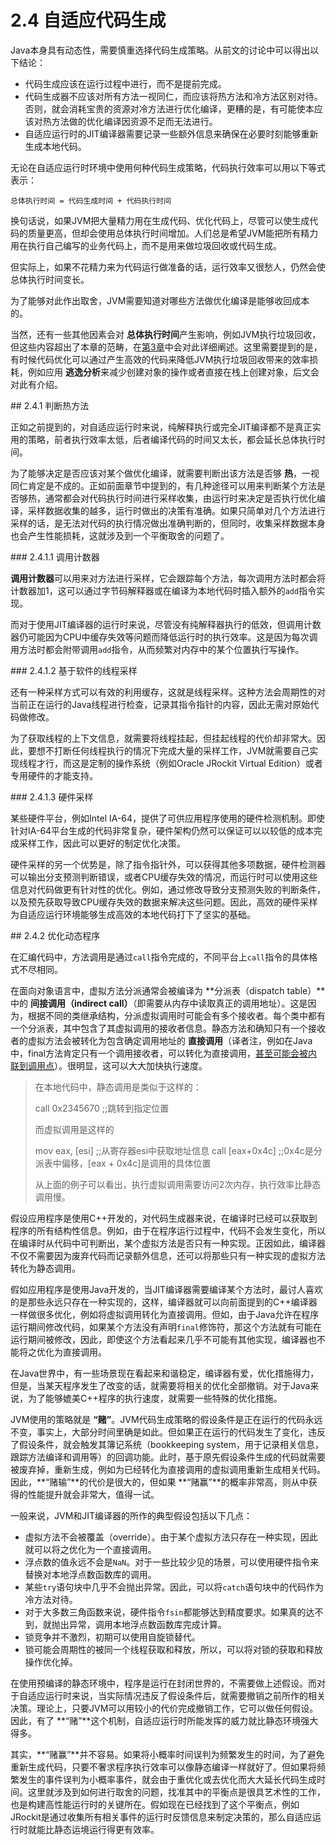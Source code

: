 # 2.4 自适应代码生成

Java本身具有动态性，需要慎重选择代码生成策略。从前文的讨论中可以得出以下结论：

* 代码生成应该在运行过程中进行，而不是提前完成。
* 代码生成器不应该对所有方法一视同仁，而应该将热方法和冷方法区别对待。否则，就会消耗宝贵的资源对冷方法进行优化编译，更糟的是，有可能使本应该对热方法做的优化编译因资源不足而无法进行。
* 自适应运行时的JIT编译器需要记录一些额外信息来确保在必要时刻能够重新生成本地代码。

无论在自适应运行时环境中使用何种代码生成策略，代码执行效率可以用以下等式表示：

	总体执行时间 = 代码生成时间 + 代码执行时间

换句话说，如果JVM把大量精力用在生成代码、优化代码上，尽管可以使生成代码的质量更高，但却会使用总体执行时间增加。人们总是希望JVM能把所有精力用在执行自己编写的业务代码上，而不是用来做垃圾回收或代码生成。

但实际上，如果不花精力来为代码运行做准备的话，运行效率又很愁人，仍然会使总体执行时间变长。

为了能够对此作出取舍，JVM需要知道对哪些方法做优化编译是能够收回成本的。

当然，还有一些其他因素会对 **总体执行时间**产生影响，例如JVM执行垃圾回收，但这些内容超出了本章的范畴，在[第3章][2]中会对此详细阐述。这里需要提到的是，有时候代码优化可以通过产生高效的代码来降低JVM执行垃圾回收带来的效率损耗，例如应用 **逃逸分析**来减少创建对象的操作或者直接在栈上创建对象，后文会对此有介绍。

<a name="2.4.1" />
## 2.4.1 判断热方法

正如之前提到的，对自适应运行时来说，纯解释执行或完全JIT编译都不是真正实用的策略，前者执行效率太低，后者编译代码的时间又太长，都会延长总体执行时间。

为了能够决定是否应该对某个做优化编译，就需要判断出该方法是否够 **热**，一视同仁肯定是不成的。正如前面章节中提到的，有几种途径可以用来判断某个方法是否够热，通常都会对代码执行时间进行采样收集，由运行时来决定是否执行优化编译，采样数据收集的越多，运行时做出的决策有准确。如果只简单对几个方法进行采样的话，是无法对代码的执行情况做出准确判断的，但同时，收集采样数据本身也会产生性能损耗，这就涉及到一个平衡取舍的问题了。

<a name="2.4.1.1" />
### 2.4.1.1 调用计数器

**调用计数器**可以用来对方法进行采样，它会跟踪每个方法，每次调用方法时都会将计数器加1，这可以通过字节码解释器或在编译为本地代码时插入额外的`add`指令实现。

而对于使用JIT编译器的运行时来说，尽管没有纯解释器执行的低效，但调用计数器仍可能因为CPU中缓存失效等问题而降低运行时的执行效率。这是因为每次调用方法时都会附带调用`add`指令，从而频繁对内存中的某个位置执行写操作。

<a name="2.4.1.2" />
### 2.4.1.2 基于软件的线程采样

还有一种采样方式可以有效的利用缓存，这就是线程采样。这种方法会周期性的对当前正在运行的Java线程进行检查，记录其指令指针的内容，因此无需对原始代码做修改。

为了获取线程的上下文信息，就需要将线程挂起，但挂起线程的代价却非常大。因此，要想不打断任何线程执行的情况下完成大量的采样工作，JVM就需要自己实现线程才行，而这是定制的操作系统（例如Oracle JRockit Virtual Edition）或者专用硬件的才能支持。

<a name="2.4.1.3" />
### 2.4.1.3 硬件采样

某些硬件平台，例如Intel IA-64，提供了可供应用程序使用的硬件检测机制。即使针对IA-64平台生成的代码非常复杂，硬件架构仍然可以保证可以以较低的成本完成采样工作，因此可以更好的制定优化决策。

硬件采样的另一个优势是，除了指令指针外，可以获得其他多项数据，硬件检测器可以输出分支预测判断错误，或者CPU缓存失效的情况，而运行时可以使用这些信息对代码做更有针对性的优化。例如，通过修改导致分支预测失败的判断条件，以及预先获取导致CPU缓存失效的数据来解决这些问题。因此，高效的硬件采样为自适应运行环境能够生成高效的本地代码打下了坚实的基础。

<a name="2.4.2" />
## 2.4.2 优化动态程序

在汇编代码中，方法调用是通过`call`指令完成的，不同平台上`call`指令的具体格式不尽相同。

在面向对象语言中，虚拟方法分派通常会被编译为 **分派表（dispatch table）**中的 **间接调用（indirect call）**（即需要从内存中读取真正的调用地址）。这是因为，根据不同的类继承结构，分派虚拟调用时可能会有多个接收者。每个类中都有一个分派表，其中包含了其虚拟调用的接收者信息。静态方法和确知只有一个接收者的虚拟方法会被转化为包含确定调用地址的 **直接调用**（译者注，例如在Java中，final方法肯定只有一个调用接收者，可以转化为直接调用，[甚至可能会被内联到调用点][1]）。很明显，这可以大大加快执行速度。

>在本地代码中，静态调用是类似于这样的：
>
>    call 0x2345670    ;;跳转到指定位置
>
>而虚拟调用是这样的
>
>    mov eax, [esi]    ;;从寄存器esi中获取地址信息
>    call [eax+0x4c]   ;;0x4c是分派表中偏移，[eax + 0x4c]是调用的具体位置
>
>从上面的例子可以看出，执行虚拟调用需要访问2次内存，执行效率比静态调用慢。

假设应用程序是使用C++开发的，对代码生成器来说，在编译时已经可以获取到程序的所有结构性信息。例如，由于在程序运行过程中，代码不会发生变化，所以在编译时从代码中可判断出，某个虚拟方法是否只有一种实现。正因如此，编译器不仅不需要因为废弃代码而记录额外信息，还可以将那些只有一种实现的虚拟方法转化为静态调用。

假如应用程序是使用Java开发的，当JIT编译器需要编译某个方法时，最讨人喜欢的是那些永远只存在一种实现的，这样，编译器就可以向前面提到的C++编译器一样做很多优化，例如将虚拟调用转化为直接调用。但如，由于Java允许在程序运行期间修改代码，如果某个方法没有声明`final`修饰符，那这个方法就有可能在运行期间被修改，因此，即使这个方法看起来几乎不可能有其他实现，编译器也不能将之优化为直接调用。

在Java世界中，有一些场景现在看起来和谐稳定，编译器有爱，优化措施得力，但是，当某天程序发生了改变的话，就需要将相关的优化全部撤销。对于Java来说，为了能够媲美C++程序的执行速度，就需要一些特殊的优化措施。

JVM使用的策略就是 **“赌”**。JVM代码生成策略的假设条件是正在运行的代码永远不变，事实上，大部分时间里确是如此。但如果正在运行的代码发生了变化，违反了假设条件，就会触发其簿记系统（bookkeeping system，用于记录相关信息，跟踪方法编译和调用等）的回调功能。此时，基于原先假设条件生成的代码就需要被废弃掉，重新生成，例如为已经转化为直接调用的虚拟调用重新生成相关代码。 因此，**“赌输”**的代价是很大的，但如果 **“赌赢”**的概率非常高，则从中获得的性能提升就会非常大，值得一试。

一般来说，JVM和JIT编译器的所作的典型假设包括以下几点：

* 虚拟方法不会被覆盖（override）。由于某个虚拟方法只存在一种实现，因此就可以将之优化为一个直接调用。
* 浮点数的值永远不会是`NaN`。对于一些比较少见的场景，可以使用硬件指令来替换对本地浮点数函数库的调用。
* 某些`try`语句块中几乎不会抛出异常。因此，可以将`catch`语句块中的代码作为冷方法对待。
* 对于大多数三角函数来说，硬件指令`fsin`都能够达到精度要求。如果真的达不到，就抛出异常，调用本地浮点数函数库完成计算。
* 锁竞争并不激烈，初期可以使用自旋锁替代。
* 锁可能会周期性的被同一个线程获取和释放，所以，可以将对锁的获取和释放操作优化掉。

在使用预编译的静态环境中，程序是运行在封闭世界的，不需要做上述假设。而对于自适应运行时来说，当实际情况违反了假设条件后，就需要撤销之前所作的相关决策。理论上，只要JVM可以用较小的代价完成撤销工作，它可以做任何假设。因此，有了 **“赌”**这个机制，自适应运行时所能发挥的威力就比静态环境强大得多。

其实，**“赌赢”**并不容易。如果将小概率时间误判为频繁发生的时间，为了避免重新生成代码，只要不奢求程序执行效率可以像静态编译一样就好了。但如果将频繁发生的事件误判为小概率事件，就会由于重优化或去优化而大大延长代码生成时间。这里就涉及到如何进行取舍的问题，找准其中的平衡点是很具艺术性的工作，也是构建高性能运行时的关键所在。假如现在已经找到了这个平衡点，例如JRockit是通过收集所有相关事件的运行时反馈信息来制定决策的，那么自适应运行时就能比静态运境运行得更有效率。




[1]:    http://docs.oracle.com/javase/specs/jls/se7/html/jls-8.html#jls-8.4.3.3    "method modifier: final"
[2]:    ../chap3/3.md    "自适应内存管理"
